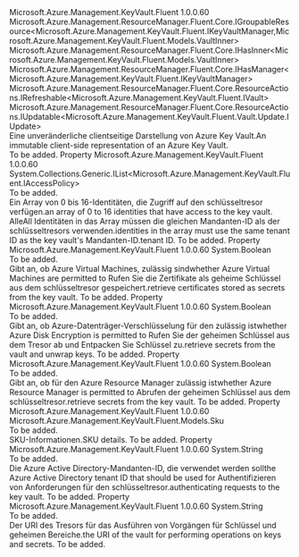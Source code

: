 <Type Name="IVault" FullName="Microsoft.Azure.Management.KeyVault.Fluent.IVault">
  <TypeSignature Language="C#" Value="public interface IVault : Microsoft.Azure.Management.ResourceManager.Fluent.Core.IGroupableResource&lt;Microsoft.Azure.Management.KeyVault.Fluent.IKeyVaultManager,Microsoft.Azure.Management.KeyVault.Fluent.Models.VaultInner&gt;, Microsoft.Azure.Management.ResourceManager.Fluent.Core.IHasInner&lt;Microsoft.Azure.Management.KeyVault.Fluent.Models.VaultInner&gt;, Microsoft.Azure.Management.ResourceManager.Fluent.Core.IHasManager&lt;Microsoft.Azure.Management.KeyVault.Fluent.IKeyVaultManager&gt;, Microsoft.Azure.Management.ResourceManager.Fluent.Core.ResourceActions.IRefreshable&lt;Microsoft.Azure.Management.KeyVault.Fluent.IVault&gt;, Microsoft.Azure.Management.ResourceManager.Fluent.Core.ResourceActions.IUpdatable&lt;Microsoft.Azure.Management.KeyVault.Fluent.Vault.Update.IUpdate&gt;" />
  <TypeSignature Language="ILAsm" Value=".class public interface auto ansi abstract IVault implements class Microsoft.Azure.Management.ResourceManager.Fluent.Core.IGroupableResource`2&lt;class Microsoft.Azure.Management.KeyVault.Fluent.IKeyVaultManager, class Microsoft.Azure.Management.KeyVault.Fluent.Models.VaultInner&gt;, class Microsoft.Azure.Management.ResourceManager.Fluent.Core.IHasId, class Microsoft.Azure.Management.ResourceManager.Fluent.Core.IHasInner`1&lt;class Microsoft.Azure.Management.KeyVault.Fluent.Models.VaultInner&gt;, class Microsoft.Azure.Management.ResourceManager.Fluent.Core.IHasManager`1&lt;class Microsoft.Azure.Management.KeyVault.Fluent.IKeyVaultManager&gt;, class Microsoft.Azure.Management.ResourceManager.Fluent.Core.IHasName, class Microsoft.Azure.Management.ResourceManager.Fluent.Core.IHasResourceGroup, class Microsoft.Azure.Management.ResourceManager.Fluent.Core.IResource, class Microsoft.Azure.Management.ResourceManager.Fluent.Core.ResourceActions.IIndexable, class Microsoft.Azure.Management.ResourceManager.Fluent.Core.ResourceActions.IRefreshable`1&lt;class Microsoft.Azure.Management.KeyVault.Fluent.IVault&gt;, class Microsoft.Azure.Management.ResourceManager.Fluent.Core.ResourceActions.IUpdatable`1&lt;class Microsoft.Azure.Management.KeyVault.Fluent.Vault.Update.IUpdate&gt;" />
  <TypeSignature Language="DocId" Value="T:Microsoft.Azure.Management.KeyVault.Fluent.IVault" />
  <TypeSignature Language="VB.NET" Value="Public Interface IVault&#xA;Implements IGroupableResource(Of IKeyVaultManager, VaultInner), IHasInner(Of VaultInner), IHasManager(Of IKeyVaultManager), IRefreshable(Of IVault), IUpdatable(Of IUpdate)" />
  <TypeSignature Language="F#" Value="type IVault = interface&#xA;    interface IGroupableResource&lt;IKeyVaultManager, VaultInner&gt;&#xA;    interface IResource&#xA;    interface IIndexable&#xA;    interface IHasId&#xA;    interface IHasName&#xA;    interface IHasResourceGroup&#xA;    interface IHasManager&lt;IKeyVaultManager&gt;&#xA;    interface IHasInner&lt;VaultInner&gt;&#xA;    interface IRefreshable&lt;IVault&gt;&#xA;    interface IUpdatable&lt;IUpdate&gt;" />
  <AssemblyInfo>
    <AssemblyName>Microsoft.Azure.Management.KeyVault.Fluent</AssemblyName>
    <AssemblyVersion>1.0.0.60</AssemblyVersion>
  </AssemblyInfo>
  <Interfaces>
    <Interface>
      <InterfaceName>Microsoft.Azure.Management.ResourceManager.Fluent.Core.IGroupableResource&lt;Microsoft.Azure.Management.KeyVault.Fluent.IKeyVaultManager,Microsoft.Azure.Management.KeyVault.Fluent.Models.VaultInner&gt;</InterfaceName>
    </Interface>
    <Interface>
      <InterfaceName>Microsoft.Azure.Management.ResourceManager.Fluent.Core.IHasInner&lt;Microsoft.Azure.Management.KeyVault.Fluent.Models.VaultInner&gt;</InterfaceName>
    </Interface>
    <Interface>
      <InterfaceName>Microsoft.Azure.Management.ResourceManager.Fluent.Core.IHasManager&lt;Microsoft.Azure.Management.KeyVault.Fluent.IKeyVaultManager&gt;</InterfaceName>
    </Interface>
    <Interface>
      <InterfaceName>Microsoft.Azure.Management.ResourceManager.Fluent.Core.ResourceActions.IRefreshable&lt;Microsoft.Azure.Management.KeyVault.Fluent.IVault&gt;</InterfaceName>
    </Interface>
    <Interface>
      <InterfaceName>Microsoft.Azure.Management.ResourceManager.Fluent.Core.ResourceActions.IUpdatable&lt;Microsoft.Azure.Management.KeyVault.Fluent.Vault.Update.IUpdate&gt;</InterfaceName>
    </Interface>
  </Interfaces>
  <Docs>
    <summary>
            <span data-ttu-id="f12e2-101">Eine unveränderliche clientseitige Darstellung von Azure Key Vault.</span><span class="sxs-lookup"><span data-stu-id="f12e2-101">An immutable client-side representation of an Azure Key Vault.</span></span>
            </summary>
    <remarks>To be added.</remarks>
  </Docs>
  <Members>
    <Member MemberName="AccessPolicies">
      <MemberSignature Language="C#" Value="public System.Collections.Generic.IList&lt;Microsoft.Azure.Management.KeyVault.Fluent.IAccessPolicy&gt; AccessPolicies { get; }" />
      <MemberSignature Language="ILAsm" Value=".property instance class System.Collections.Generic.IList`1&lt;class Microsoft.Azure.Management.KeyVault.Fluent.IAccessPolicy&gt; AccessPolicies" />
      <MemberSignature Language="DocId" Value="P:Microsoft.Azure.Management.KeyVault.Fluent.IVault.AccessPolicies" />
      <MemberSignature Language="VB.NET" Value="Public ReadOnly Property AccessPolicies As IList(Of IAccessPolicy)" />
      <MemberSignature Language="F#" Value="member this.AccessPolicies : System.Collections.Generic.IList&lt;Microsoft.Azure.Management.KeyVault.Fluent.IAccessPolicy&gt;" Usage="Microsoft.Azure.Management.KeyVault.Fluent.IVault.AccessPolicies" />
      <MemberType>Property</MemberType>
      <AssemblyInfo>
        <AssemblyName>Microsoft.Azure.Management.KeyVault.Fluent</AssemblyName>
        <AssemblyVersion>1.0.0.60</AssemblyVersion>
      </AssemblyInfo>
      <ReturnValue>
        <ReturnType>System.Collections.Generic.IList&lt;Microsoft.Azure.Management.KeyVault.Fluent.IAccessPolicy&gt;</ReturnType>
      </ReturnValue>
      <Docs>
        <summary>To be added.</summary>
        <value><span data-ttu-id="f12e2-102">Ein Array von 0 bis 16-Identitäten, die Zugriff auf den schlüsseltresor verfügen.</span><span class="sxs-lookup"><span data-stu-id="f12e2-102">an array of 0 to 16 identities that have access to the key vault.</span></span> <span data-ttu-id="f12e2-103">Alle</span><span class="sxs-lookup"><span data-stu-id="f12e2-103">All</span></span></value>
        <value><span data-ttu-id="f12e2-104">Identitäten in das Array müssen die gleichen Mandanten-ID als der schlüsseltresors verwenden.</span><span class="sxs-lookup"><span data-stu-id="f12e2-104">identities in the array must use the same tenant ID as the key vault's</span></span></value>
        <value><span data-ttu-id="f12e2-105">Mandanten-ID.</span><span class="sxs-lookup"><span data-stu-id="f12e2-105">tenant ID.</span></span></value>
        <remarks>To be added.</remarks>
      </Docs>
    </Member>
    <Member MemberName="EnabledForDeployment">
      <MemberSignature Language="C#" Value="public bool EnabledForDeployment { get; }" />
      <MemberSignature Language="ILAsm" Value=".property instance bool EnabledForDeployment" />
      <MemberSignature Language="DocId" Value="P:Microsoft.Azure.Management.KeyVault.Fluent.IVault.EnabledForDeployment" />
      <MemberSignature Language="VB.NET" Value="Public ReadOnly Property EnabledForDeployment As Boolean" />
      <MemberSignature Language="F#" Value="member this.EnabledForDeployment : bool" Usage="Microsoft.Azure.Management.KeyVault.Fluent.IVault.EnabledForDeployment" />
      <MemberType>Property</MemberType>
      <AssemblyInfo>
        <AssemblyName>Microsoft.Azure.Management.KeyVault.Fluent</AssemblyName>
        <AssemblyVersion>1.0.0.60</AssemblyVersion>
      </AssemblyInfo>
      <ReturnValue>
        <ReturnType>System.Boolean</ReturnType>
      </ReturnValue>
      <Docs>
        <summary>To be added.</summary>
        <value><span data-ttu-id="f12e2-106">Gibt an, ob Azure Virtual Machines, zulässig sind</span><span class="sxs-lookup"><span data-stu-id="f12e2-106">whether Azure Virtual Machines are permitted to</span></span></value>
        <value><span data-ttu-id="f12e2-107">Rufen Sie die Zertifikate als geheime Schlüssel aus dem schlüsseltresor gespeichert.</span><span class="sxs-lookup"><span data-stu-id="f12e2-107">retrieve certificates stored as secrets from the key vault.</span></span></value>
        <remarks>To be added.</remarks>
      </Docs>
    </Member>
    <Member MemberName="EnabledForDiskEncryption">
      <MemberSignature Language="C#" Value="public bool EnabledForDiskEncryption { get; }" />
      <MemberSignature Language="ILAsm" Value=".property instance bool EnabledForDiskEncryption" />
      <MemberSignature Language="DocId" Value="P:Microsoft.Azure.Management.KeyVault.Fluent.IVault.EnabledForDiskEncryption" />
      <MemberSignature Language="VB.NET" Value="Public ReadOnly Property EnabledForDiskEncryption As Boolean" />
      <MemberSignature Language="F#" Value="member this.EnabledForDiskEncryption : bool" Usage="Microsoft.Azure.Management.KeyVault.Fluent.IVault.EnabledForDiskEncryption" />
      <MemberType>Property</MemberType>
      <AssemblyInfo>
        <AssemblyName>Microsoft.Azure.Management.KeyVault.Fluent</AssemblyName>
        <AssemblyVersion>1.0.0.60</AssemblyVersion>
      </AssemblyInfo>
      <ReturnValue>
        <ReturnType>System.Boolean</ReturnType>
      </ReturnValue>
      <Docs>
        <summary>To be added.</summary>
        <value><span data-ttu-id="f12e2-108">Gibt an, ob Azure-Datenträger-Verschlüsselung für den zulässig ist</span><span class="sxs-lookup"><span data-stu-id="f12e2-108">whether Azure Disk Encryption is permitted to</span></span></value>
        <value><span data-ttu-id="f12e2-109">Rufen Sie der geheimen Schlüssel aus dem Tresor ab und Entpacken Sie Schlüssel zu.</span><span class="sxs-lookup"><span data-stu-id="f12e2-109">retrieve secrets from the vault and unwrap keys.</span></span></value>
        <remarks>To be added.</remarks>
      </Docs>
    </Member>
    <Member MemberName="EnabledForTemplateDeployment">
      <MemberSignature Language="C#" Value="public bool EnabledForTemplateDeployment { get; }" />
      <MemberSignature Language="ILAsm" Value=".property instance bool EnabledForTemplateDeployment" />
      <MemberSignature Language="DocId" Value="P:Microsoft.Azure.Management.KeyVault.Fluent.IVault.EnabledForTemplateDeployment" />
      <MemberSignature Language="VB.NET" Value="Public ReadOnly Property EnabledForTemplateDeployment As Boolean" />
      <MemberSignature Language="F#" Value="member this.EnabledForTemplateDeployment : bool" Usage="Microsoft.Azure.Management.KeyVault.Fluent.IVault.EnabledForTemplateDeployment" />
      <MemberType>Property</MemberType>
      <AssemblyInfo>
        <AssemblyName>Microsoft.Azure.Management.KeyVault.Fluent</AssemblyName>
        <AssemblyVersion>1.0.0.60</AssemblyVersion>
      </AssemblyInfo>
      <ReturnValue>
        <ReturnType>System.Boolean</ReturnType>
      </ReturnValue>
      <Docs>
        <summary>To be added.</summary>
        <value><span data-ttu-id="f12e2-110">Gibt an, ob für den Azure Resource Manager zulässig ist</span><span class="sxs-lookup"><span data-stu-id="f12e2-110">whether Azure Resource Manager is permitted to</span></span></value>
        <value><span data-ttu-id="f12e2-111">Abrufen der geheimen Schlüssel aus dem schlüsseltresor.</span><span class="sxs-lookup"><span data-stu-id="f12e2-111">retrieve secrets from the key vault.</span></span></value>
        <remarks>To be added.</remarks>
      </Docs>
    </Member>
    <Member MemberName="Sku">
      <MemberSignature Language="C#" Value="public Microsoft.Azure.Management.KeyVault.Fluent.Models.Sku Sku { get; }" />
      <MemberSignature Language="ILAsm" Value=".property instance class Microsoft.Azure.Management.KeyVault.Fluent.Models.Sku Sku" />
      <MemberSignature Language="DocId" Value="P:Microsoft.Azure.Management.KeyVault.Fluent.IVault.Sku" />
      <MemberSignature Language="VB.NET" Value="Public ReadOnly Property Sku As Sku" />
      <MemberSignature Language="F#" Value="member this.Sku : Microsoft.Azure.Management.KeyVault.Fluent.Models.Sku" Usage="Microsoft.Azure.Management.KeyVault.Fluent.IVault.Sku" />
      <MemberType>Property</MemberType>
      <AssemblyInfo>
        <AssemblyName>Microsoft.Azure.Management.KeyVault.Fluent</AssemblyName>
        <AssemblyVersion>1.0.0.60</AssemblyVersion>
      </AssemblyInfo>
      <ReturnValue>
        <ReturnType>Microsoft.Azure.Management.KeyVault.Fluent.Models.Sku</ReturnType>
      </ReturnValue>
      <Docs>
        <summary>To be added.</summary>
        <value><span data-ttu-id="f12e2-112">SKU-Informationen.</span><span class="sxs-lookup"><span data-stu-id="f12e2-112">SKU details.</span></span></value>
        <remarks>To be added.</remarks>
      </Docs>
    </Member>
    <Member MemberName="TenantId">
      <MemberSignature Language="C#" Value="public string TenantId { get; }" />
      <MemberSignature Language="ILAsm" Value=".property instance string TenantId" />
      <MemberSignature Language="DocId" Value="P:Microsoft.Azure.Management.KeyVault.Fluent.IVault.TenantId" />
      <MemberSignature Language="VB.NET" Value="Public ReadOnly Property TenantId As String" />
      <MemberSignature Language="F#" Value="member this.TenantId : string" Usage="Microsoft.Azure.Management.KeyVault.Fluent.IVault.TenantId" />
      <MemberType>Property</MemberType>
      <AssemblyInfo>
        <AssemblyName>Microsoft.Azure.Management.KeyVault.Fluent</AssemblyName>
        <AssemblyVersion>1.0.0.60</AssemblyVersion>
      </AssemblyInfo>
      <ReturnValue>
        <ReturnType>System.String</ReturnType>
      </ReturnValue>
      <Docs>
        <summary>To be added.</summary>
        <value><span data-ttu-id="f12e2-113">Die Azure Active Directory-Mandanten-ID, die verwendet werden soll</span><span class="sxs-lookup"><span data-stu-id="f12e2-113">the Azure Active Directory tenant ID that should be used for</span></span></value>
        <value><span data-ttu-id="f12e2-114">Authentifizieren von Anforderungen für den schlüsseltresor.</span><span class="sxs-lookup"><span data-stu-id="f12e2-114">authenticating requests to the key vault.</span></span></value>
        <remarks>To be added.</remarks>
      </Docs>
    </Member>
    <Member MemberName="VaultUri">
      <MemberSignature Language="C#" Value="public string VaultUri { get; }" />
      <MemberSignature Language="ILAsm" Value=".property instance string VaultUri" />
      <MemberSignature Language="DocId" Value="P:Microsoft.Azure.Management.KeyVault.Fluent.IVault.VaultUri" />
      <MemberSignature Language="VB.NET" Value="Public ReadOnly Property VaultUri As String" />
      <MemberSignature Language="F#" Value="member this.VaultUri : string" Usage="Microsoft.Azure.Management.KeyVault.Fluent.IVault.VaultUri" />
      <MemberType>Property</MemberType>
      <AssemblyInfo>
        <AssemblyName>Microsoft.Azure.Management.KeyVault.Fluent</AssemblyName>
        <AssemblyVersion>1.0.0.60</AssemblyVersion>
      </AssemblyInfo>
      <ReturnValue>
        <ReturnType>System.String</ReturnType>
      </ReturnValue>
      <Docs>
        <summary>To be added.</summary>
        <value><span data-ttu-id="f12e2-115">Der URI des Tresors für das Ausführen von Vorgängen für Schlüssel und geheimen Bereiche.</span><span class="sxs-lookup"><span data-stu-id="f12e2-115">the URI of the vault for performing operations on keys and secrets.</span></span></value>
        <remarks>To be added.</remarks>
      </Docs>
    </Member>
  </Members>
</Type>